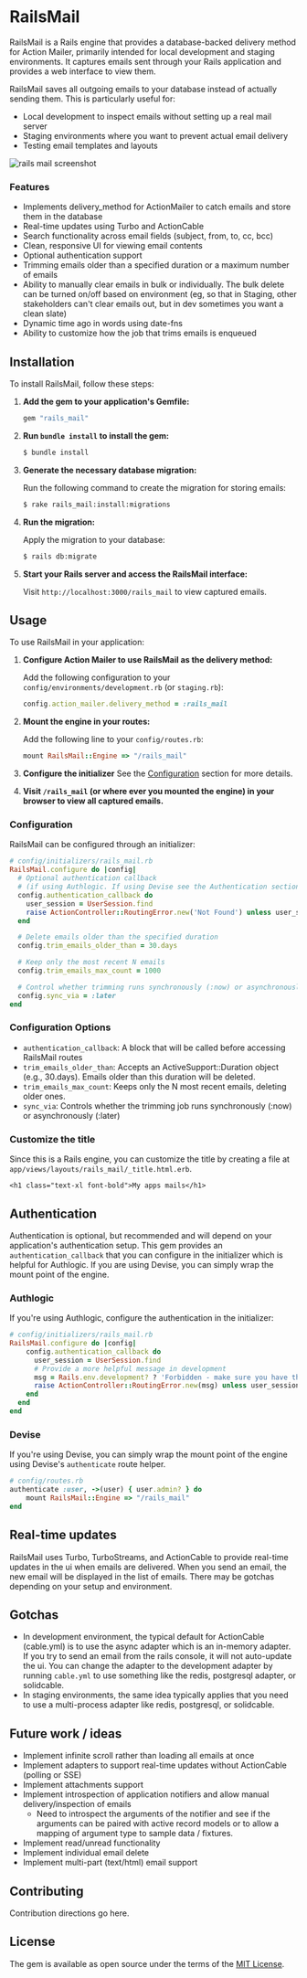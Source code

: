# RailsMail
RailsMail is a Rails engine that provides a database-backed delivery method for Action Mailer, primarily intended for local development and staging environments. It captures emails sent through your Rails application and provides a web interface to view them.

RailsMail saves all outgoing emails to your database instead of actually sending them. This is particularly useful for:
- Local development to inspect emails without setting up a real mail server
- Staging environments where you want to prevent actual email delivery
- Testing email templates and layouts

![rails mail screenshot](rails-mail-demo.png)

### Features
* Implements delivery_method for ActionMailer to catch emails and store them in the database
* Real-time updates using Turbo and ActionCable
* Search functionality across email fields (subject, from, to, cc, bcc)
* Clean, responsive UI for viewing email contents
* Optional authentication support
* Trimming emails older than a specified duration or a maximum number of emails
* Ability to manually clear emails in bulk or individually. The bulk delete can be turned on/off based on environment (eg, so that in Staging, other stakeholders can't clear emails out, but in dev sometimes you want a clean slate)
* Dynamic time ago in words using date-fns
* Ability to customize how the job that trims emails is enqueued

## Installation

To install RailsMail, follow these steps:

1. **Add the gem to your application's Gemfile:**

   ```ruby
   gem "rails_mail"
   ```

2. **Run `bundle install` to install the gem:**

   ```bash
   $ bundle install
   ```

3. **Generate the necessary database migration:**

   Run the following command to create the migration for storing emails:

   ```bash
   $ rake rails_mail:install:migrations
   ```

4. **Run the migration:**

   Apply the migration to your database:

   ```bash
   $ rails db:migrate
   ```

5. **Start your Rails server and access the RailsMail interface:**

   Visit `http://localhost:3000/rails_mail` to view captured emails.


## Usage

To use RailsMail in your application:

1. **Configure Action Mailer to use RailsMail as the delivery method:**

   Add the following configuration to your `config/environments/development.rb` (or `staging.rb`):

   ```ruby
   config.action_mailer.delivery_method = :rails_mail
   ```

2. **Mount the engine in your routes:**

   Add the following line to your `config/routes.rb`:

   ```ruby
   mount RailsMail::Engine => "/rails_mail"
   ```

3. **Configure the initializer**
   See the [Configuration](#configuration) section for more details.

4. **Visit `/rails_mail` (or where ever you mounted the engine) in your browser to view all captured emails.**

### Configuration

RailsMail can be configured through an initializer:

```ruby
# config/initializers/rails_mail.rb
RailsMail.configure do |config|
  # Optional authentication callback
  # (if using Authlogic. If using Devise see the Authentication section)
  config.authentication_callback do
    user_session = UserSession.find
    raise ActionController::RoutingError.new('Not Found') unless user_session&.user&.admin?
  end

  # Delete emails older than the specified duration
  config.trim_emails_older_than = 30.days

  # Keep only the most recent N emails
  config.trim_emails_max_count = 1000

  # Control whether trimming runs synchronously (:now) or asynchronously (:later)
  config.sync_via = :later
end
```

### Configuration Options

- `authentication_callback`: A block that will be called before accessing RailsMail routes
- `trim_emails_older_than`: Accepts an ActiveSupport::Duration object (e.g., 30.days). Emails older than this duration will be deleted.
- `trim_emails_max_count`: Keeps only the N most recent emails, deleting older ones.
- `sync_via`: Controls whether the trimming job runs synchronously (:now) or asynchronously (:later)

### Customize the title
Since this is a Rails engine, you can customize the title by creating a file at `app/views/layouts/rails_mail/_title.html.erb`.

```erb
<h1 class="text-xl font-bold">My apps mails</h1>
```

## Authentication
Authentication is optional, but recommended and will depend on your application's authentication setup. This gem provides an `authentication_callback` that you can configure in the initializer which is helpful for Authlogic. If you are using Devise, you can simply wrap the mount point of the engine. 

### Authlogic

If you're using Authlogic, configure the authentication in the initializer:
```ruby
# config/initializers/rails_mail.rb
RailsMail.configure do |config|
    config.authentication_callback do
      user_session = UserSession.find
      # Provide a more helpful message in development
      msg = Rails.env.development? ? 'Forbidden - make sure you have the correct permission in config/initializers/rails_mail.rb' : 'Not Found'
      raise ActionController::RoutingError.new(msg) unless user_session&.user&.admin?
    end
  end
end
```

### Devise

If you're using Devise, you can simply wrap the mount point of the engine using Devise's `authenticate` route helper.

```ruby
# config/routes.rb
authenticate :user, ->(user) { user.admin? } do
    mount RailsMail::Engine => "/rails_mail"
end
```

## Real-time updates

RailsMail uses Turbo, TurboStreams, and ActionCable to provide real-time updates in the ui when emails are delivered. When you send an email, the new email will be displayed in the list of emails. There may be gotchas depending on your setup and environment.

## Gotchas

- In development environment, the typical default for ActionCable (cable.yml) is to use the async adapter which is an in-memory adapter. If you try to send an email from the rails console, it will not auto-update the ui. You can change the adapter to the development adapter by running `cable.yml` to use something like the redis, postgresql adapter, or solidcable. 
- In staging environments, the same idea typically applies that you need to use a multi-process adapter like redis, postgresql, or solidcable.

## Future work / ideas

- Implement infinite scroll rather than loading all emails at once
- Implement adapters to support real-time updates without ActionCable (polling or SSE)
- Implement attachments support
- Implement introspection of application notifiers and allow manual delivery/inspection of emails
  - Need to introspect the arguments of the notifier and see if the arguments can be paired with active record models or to allow a mapping of argument type to sample data / fixtures. 
- Implement read/unread functionality
- Implement individual email delete
- Implement multi-part (text/html) email support

## Contributing
Contribution directions go here.

## License
The gem is available as open source under the terms of the [MIT License](https://opensource.org/licenses/MIT).

